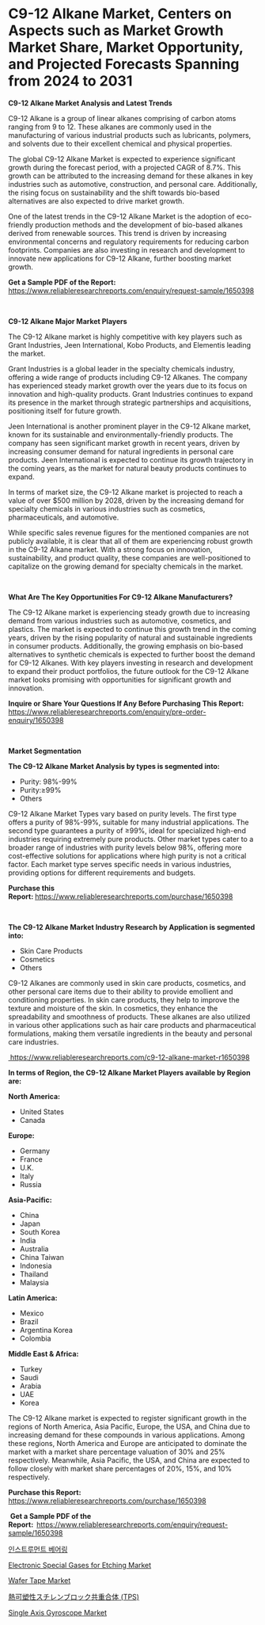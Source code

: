 <p><h1>C9-12 Alkane Market, Centers on Aspects such as Market Growth Market Share, Market Opportunity, and Projected Forecasts Spanning from 2024 to 2031</h1></p><p><strong>C9-12 Alkane Market Analysis and Latest Trends</strong></p>
<p><p>C9-12 Alkane is a group of linear alkanes comprising of carbon atoms ranging from 9 to 12. These alkanes are commonly used in the manufacturing of various industrial products such as lubricants, polymers, and solvents due to their excellent chemical and physical properties.</p><p>The global C9-12 Alkane Market is expected to experience significant growth during the forecast period, with a projected CAGR of 8.7%. This growth can be attributed to the increasing demand for these alkanes in key industries such as automotive, construction, and personal care. Additionally, the rising focus on sustainability and the shift towards bio-based alternatives are also expected to drive market growth.</p><p>One of the latest trends in the C9-12 Alkane Market is the adoption of eco-friendly production methods and the development of bio-based alkanes derived from renewable sources. This trend is driven by increasing environmental concerns and regulatory requirements for reducing carbon footprints. Companies are also investing in research and development to innovate new applications for C9-12 Alkane, further boosting market growth.</p></p>
<p><strong>Get a Sample PDF of the Report:&nbsp;</strong> <a href="https://www.reliableresearchreports.com/enquiry/request-sample/1650398">https://www.reliableresearchreports.com/enquiry/request-sample/1650398</a></p>
<p>&nbsp;</p>
<p><strong>C9-12 Alkane Major Market Players</strong></p>
<p><p>The C9-12 Alkane market is highly competitive with key players such as Grant Industries, Jeen International, Kobo Products, and Elementis leading the market. </p><p>Grant Industries is a global leader in the specialty chemicals industry, offering a wide range of products including C9-12 Alkanes. The company has experienced steady market growth over the years due to its focus on innovation and high-quality products. Grant Industries continues to expand its presence in the market through strategic partnerships and acquisitions, positioning itself for future growth.</p><p>Jeen International is another prominent player in the C9-12 Alkane market, known for its sustainable and environmentally-friendly products. The company has seen significant market growth in recent years, driven by increasing consumer demand for natural ingredients in personal care products. Jeen International is expected to continue its growth trajectory in the coming years, as the market for natural beauty products continues to expand.</p><p>In terms of market size, the C9-12 Alkane market is projected to reach a value of over $500 million by 2028, driven by the increasing demand for specialty chemicals in various industries such as cosmetics, pharmaceuticals, and automotive.</p><p>While specific sales revenue figures for the mentioned companies are not publicly available, it is clear that all of them are experiencing robust growth in the C9-12 Alkane market. With a strong focus on innovation, sustainability, and product quality, these companies are well-positioned to capitalize on the growing demand for specialty chemicals in the market.</p></p>
<p>&nbsp;</p>
<p><strong>What Are The Key Opportunities For C9-12 Alkane Manufacturers?</strong></p>
<p><p>The C9-12 Alkane market is experiencing steady growth due to increasing demand from various industries such as automotive, cosmetics, and plastics. The market is expected to continue this growth trend in the coming years, driven by the rising popularity of natural and sustainable ingredients in consumer products. Additionally, the growing emphasis on bio-based alternatives to synthetic chemicals is expected to further boost the demand for C9-12 Alkanes. With key players investing in research and development to expand their product portfolios, the future outlook for the C9-12 Alkane market looks promising with opportunities for significant growth and innovation.</p></p>
<p><strong>Inquire or Share Your Questions If Any Before Purchasing This Report:</strong> <a href="https://www.reliableresearchreports.com/enquiry/pre-order-enquiry/1650398">https://www.reliableresearchreports.com/enquiry/pre-order-enquiry/1650398</a></p>
<p>&nbsp;</p>
<p><strong>Market Segmentation</strong></p>
<p><strong>The C9-12 Alkane Market Analysis by types is segmented into:</strong></p>
<p><ul><li>Purity: 98%-99%</li><li>Purity:≥99%</li><li>Others</li></ul></p>
<p><p>C9-12 Alkane Market Types vary based on purity levels. The first type offers a purity of 98%-99%, suitable for many industrial applications. The second type guarantees a purity of ≥99%, ideal for specialized high-end industries requiring extremely pure products. Other market types cater to a broader range of industries with purity levels below 98%, offering more cost-effective solutions for applications where high purity is not a critical factor. Each market type serves specific needs in various industries, providing options for different requirements and budgets.</p></p>
<p><strong>Purchase this Report:&nbsp;</strong><a href="https://www.reliableresearchreports.com/purchase/1650398">https://www.reliableresearchreports.com/purchase/1650398</a></p>
<p>&nbsp;</p>
<p><strong>The C9-12 Alkane Market Industry Research by Application is segmented into:</strong></p>
<p><ul><li>Skin Care Products</li><li>Cosmetics</li><li>Others</li></ul></p>
<p><p>C9-12 Alkanes are commonly used in skin care products, cosmetics, and other personal care items due to their ability to provide emollient and conditioning properties. In skin care products, they help to improve the texture and moisture of the skin. In cosmetics, they enhance the spreadability and smoothness of products. These alkanes are also utilized in various other applications such as hair care products and pharmaceutical formulations, making them versatile ingredients in the beauty and personal care industries.</p></p>
<p><a href="https://www.reliableresearchreports.com/c9-12-alkane-market-r1650398">&nbsp;https://www.reliableresearchreports.com/c9-12-alkane-market-r1650398</a></p>
<p><strong>In terms of Region, the C9-12 Alkane Market Players available by Region are:</strong></p>
<p>
    <p> <strong> North America: </strong>
        <ul>
            <li>United States</li>
            <li>Canada</li>
        </ul>
        </p> 
    <p> <strong> Europe: </strong>
        <ul>
            <li>Germany</li>
            <li>France</li>
            <li>U.K.</li>
            <li>Italy</li>
            <li>Russia</li>
        </ul>
        </p> 
    <p> <strong> Asia-Pacific: </strong>
        <ul>
            <li>China</li>
            <li>Japan</li>
            <li>South Korea</li>
            <li>India</li>
            <li>Australia</li>
            <li>China Taiwan</li>
            <li>Indonesia</li>
            <li>Thailand</li>
            <li>Malaysia</li>
        </ul>
        </p> 
    <p> <strong> Latin America: </strong>
        <ul>
            <li>Mexico</li>
            <li>Brazil</li>
            <li>Argentina Korea</li>
            <li>Colombia</li>
        </ul>
        </p> 
    <p> <strong> Middle East & Africa: </strong>
        <ul>
            <li>Turkey</li>
            <li>Saudi</li>
            <li>Arabia</li>
            <li>UAE</li>
            <li>Korea</li>
        </ul>
    </p>
    </p>
<p><p>The C9-12 Alkane market is expected to register significant growth in the regions of North America, Asia Pacific, Europe, the USA, and China due to increasing demand for these compounds in various applications. Among these regions, North America and Europe are anticipated to dominate the market with a market share percentage valuation of 30% and 25% respectively. Meanwhile, Asia Pacific, the USA, and China are expected to follow closely with market share percentages of 20%, 15%, and 10% respectively.</p></p>
<p><strong>Purchase this Report: </strong><a href="https://www.reliableresearchreports.com/purchase/1650398">https://www.reliableresearchreports.com/purchase/1650398</a></p>
<p>&nbsp;<strong>Get a Sample PDF of the Report:&nbsp;&nbsp;</strong><a href="https://www.reliableresearchreports.com/enquiry/request-sample/1650398">https://www.reliableresearchreports.com/enquiry/request-sample/1650398</a></p>
<p><strong></strong></p>
<p><p><a href="https://github.com/Madalyell456456/Market-Research-Report-List-2/blob/main/529235785889.md">인스트루먼트 베어링</a></p><p><a href="https://github.com/LeilaniWyman2021/Market-Research-Report-List-1/blob/main/electronic-special-gases-for-etching-market.md">Electronic Special Gases for Etching Market</a></p><p><a href="https://issuu.com/reportprime-2/docs/wafer-tape-market-size-2030.pptx">Wafer Tape Market</a></p><p><a href="https://github.com/dawson566/Market-Research-Report-List-1/blob/main/156562894192.md">熱可塑性スチレンブロック共重合体 (TPS)</a></p><p><a href="https://issuu.com/reportprime-2/docs/single-axis-gyroscope-market-size-2030.pptx">Single Axis Gyroscope Market</a></p></p>